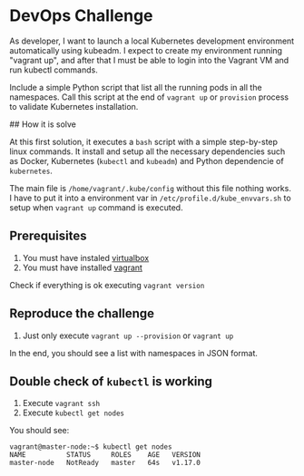 
# DevOps Challenge

As developer, I want to launch a local Kubernetes development environment automatically using kubeadm. I expect to create my environment running "vagrant up", and after that I must be able to login into the Vagrant VM and run kubectl commands.

Include a simple Python script that list all the running pods in all the namespaces. Call this script at the end of `vagrant up` or `provision` process to validate Kubernetes installation.

## How it is solve

At this first solution, it executes a `bash` script with a simple step-by-step  linux commands. It install and setup all the necessary dependencies such as Docker, Kubernetes (`kubectl` and `kubeadm`) and Python dependencie of `kubernetes`.

The main file is `/home/vagrant/.kube/config` without this file nothing works. I have to put it into a environment var in `/etc/profile.d/kube_envvars.sh` to setup when `vagrant up` command is executed.

## Prerequisites

1. You must have instaled [virtualbox](https://www.virtualbox.org/wiki/Downloads)
1. You must have installed [vagrant](https://www.vagrantup.com/downloads.html)

Check if everything is ok executing `vagrant version`

## Reproduce the challenge

1. Just only execute `vagrant up --provision` or `vagrant up`

In the end, you should see a list with namespaces in JSON format.

## Double check of `kubectl` is working

1. Execute `vagrant ssh`
2. Execute `kubectl get nodes`

You should see:

```
vagrant@master-node:~$ kubectl get nodes
NAME          STATUS     ROLES    AGE   VERSION
master-node   NotReady   master   64s   v1.17.0
```